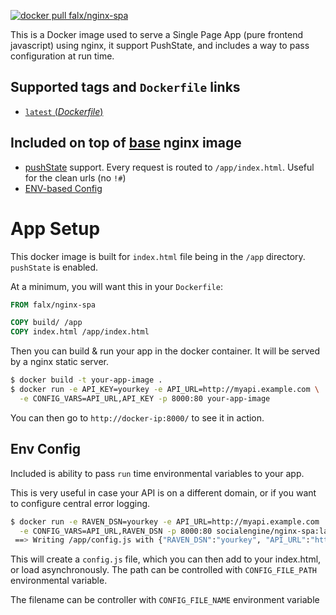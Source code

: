 [![docker pull falx/nginx-spa][image shield]][docker hub]

This is a Docker image used to serve a Single Page App (pure frontend javascript) using nginx, it support PushState, and includes a way to pass configuration at run time.

## Supported tags and `Dockerfile` links

-	[`latest` (*Dockerfile*)][latest]

## Included on top of [base][base image] nginx image

- [pushState][push state] support. Every request is routed to `/app/index.html`. Useful for the clean urls (no `!#`)
- [ENV-based Config](#env-config)

# App Setup

This docker image is built for `index.html` file being in the `/app` directory. `pushState` is enabled.

At a minimum, you will want this in your `Dockerfile`:

```Dockerfile
FROM falx/nginx-spa

COPY build/ /app
COPY index.html /app/index.html
```

Then you can build & run your app in the docker container. It will be served by a nginx static server.

```bash
$ docker build -t your-app-image .
$ docker run -e API_KEY=yourkey -e API_URL=http://myapi.example.com \
  -e CONFIG_VARS=API_URL,API_KEY -p 8000:80 your-app-image
```

You can then go to `http://docker-ip:8000/` to see it in action.

## Env Config

Included is ability to pass `run` time environmental variables to your app.

This is very useful in case your API is on a different domain, or if you want to configure central error logging. 

```bash
$ docker run -e RAVEN_DSN=yourkey -e API_URL=http://myapi.example.com  \
  -e CONFIG_VARS=API_URL,RAVEN_DSN -p 8000:80 socialengine/nginx-spa:latest
 ==> Writing /app/config.js with {"RAVEN_DSN":"yourkey", "API_URL":"http://myapi.example.com"}
```

This will create a `config.js` file, which you can then add to your index.html, or load asynchronously. The path can be controlled with `CONFIG_FILE_PATH` environmental variable.

The filename can be controller with `CONFIG_FILE_NAME` environment variable

[push state]: https://developer.mozilla.org/en-US/docs/Web/API/History_API
[latest]: https://github.com/Falx/docker-nginx-spa/blob/master/Dockerfile
[base image]: https://github.com/nginxinc/docker-nginx
[image shield]: https://img.shields.io/badge/dockerhub-falx%2Fnginx--spa-blue.svg
[docker hub]: https://registry.hub.docker.com/u/falx/nginx-spa/
